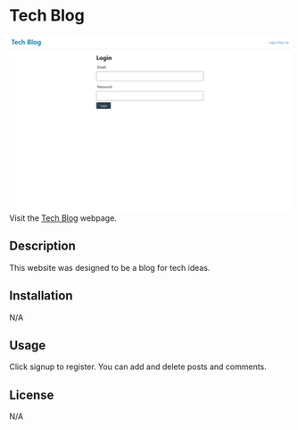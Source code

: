 # Tech Blog

![Tech Blog](./screenshot.png)
Visit the [Tech Blog](https://kdelaria.github.io/note-taker/) webpage.

## Description

 This website was designed to be a blog for tech ideas.

## Installation

N/A

## Usage

Click signup to register.  You can add and delete posts and comments.

## License
N/A